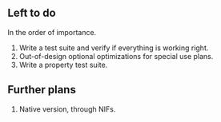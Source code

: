 Left to do
----------

In the order of importance.

1. Write a test suite and verify if everything is working right.
2. Out-of-design optional optimizations for special use plans.
3. Write a property test suite.

Further plans
-------------

1. Native version, through NIFs.
